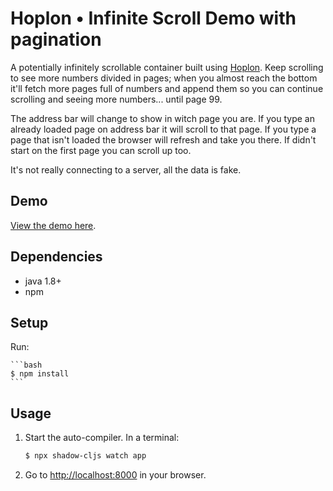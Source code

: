 # Hoplon • Infinite Scroll Demo with pagination

A potentially infinitely scrollable container built using [Hoplon][1].
Keep scrolling to see more numbers divided in pages; when you almost reach
the bottom it'll fetch more pages full of numbers and append them so you can
continue scrolling and seeing more numbers... until page 99.

The address bar will change to show in witch page you are. If you type an
already loaded page on address bar it will scroll to that page. If you
type a page that isn't loaded the browser will refresh and take you there.
If didn't start on the first page you can scroll up too.

It's not really connecting to a server, all the data is fake.

## Demo

[View the demo here][3].

## Dependencies

- java 1.8+
- npm

## Setup

Run:

    ```bash
    $ npm install
    ```

## Usage

1. Start the auto-compiler. In a terminal:

    ```bash
    $ npx shadow-cljs watch app
    ```


2. Go to [http://localhost:8000][2] in your browser.

[1]: https://hoplon.io
[2]: http://localhost:8000
[3]: http://hoplon.github.io/demos/infinite-scroll-paginated
